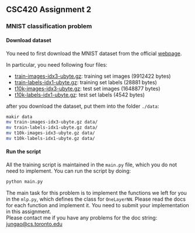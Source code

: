 ## CSC420 Assignment 2
### MNIST classification problem

#### Download dataset

You need to first download the MNIST dataset from the official [webpage](http://yann.lecun.com/exdb/mnist/).

In particular, you need following four files:
- [train-images-idx3-ubyte.gz](http://yann.lecun.com/exdb/mnist/train-images-idx3-ubyte.gz):  training set images (9912422 bytes) 
- [train-labels-idx1-ubyte.gz](http://yann.lecun.com/exdb/mnist/train-labels-idx1-ubyte.gz):  training set labels (28881 bytes) 
- [t10k-images-idx3-ubyte.gz](http://yann.lecun.com/exdb/mnist/t10k-images-idx3-ubyte.gz):   test set images (1648877 bytes) 
- [t10k-labels-idx1-ubyte.gz](http://yann.lecun.com/exdb/mnist/t10k-labels-idx1-ubyte.gz):   test set labels (4542 bytes)

after you download the dataset, put them into the folder `./data`:
```bash
makir data
mv train-images-idx3-ubyte.gz data/
mv train-labels-idx1-ubyte.gz data/
mv t10k-images-idx3-ubyte.gz data/
mv t10k-labels-idx1-ubyte.gz data/
```

#### Run the script

All the training script is maintained in the `main.py` file, which you do not need to implement. You can run the script by doing:
```bash
python main.py
```
 The main task for this problem is to implement the functions we left for you in the `mlp.py`, which defines the class for `OneLayerNN`. 
 Please read the docs for each function and implement it. You need to submit your implementation in this assignment.  
 Please contact me if you have any problems for the doc string: jungao@cs.toronto.edu